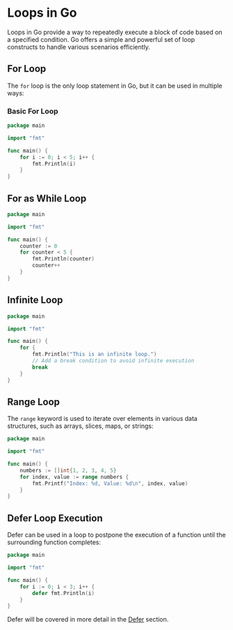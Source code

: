 # Loops in Go

Loops in Go provide a way to repeatedly execute a block of code based on a specified condition. Go offers a simple and powerful set of loop constructs to handle various scenarios efficiently.

## For Loop

The `for` loop is the only loop statement in Go, but it can be used in multiple ways:

### Basic For Loop

```go
package main

import "fmt"

func main() {
    for i := 0; i < 5; i++ {
        fmt.Println(i)
    }
}
```

## For as While Loop

```go
package main

import "fmt"

func main() {
    counter := 0
    for counter < 5 {
        fmt.Println(counter)
        counter++
    }
}
```

## Infinite Loop

```go
package main

import "fmt"

func main() {
    for {
        fmt.Println("This is an infinite loop.")
        // Add a break condition to avoid infinite execution
        break
    }
}
```

## Range Loop

The `range` keyword is used to iterate over elements in various data structures, such as arrays, slices, maps, or strings:

```go
package main

import "fmt"

func main() {
    numbers := []int{1, 2, 3, 4, 5}
    for index, value := range numbers {
        fmt.Printf("Index: %d, Value: %d\n", index, value)
    }
}
```

## Defer Loop Execution

Defer can be used in a loop to postpone the execution of a function until the surrounding function completes:

```go
package main

import "fmt"

func main() {
    for i := 0; i < 3; i++ {
        defer fmt.Println(i)
    }
}
```

Defer will be covered in more detail in the [Defer](./defer.md) section.